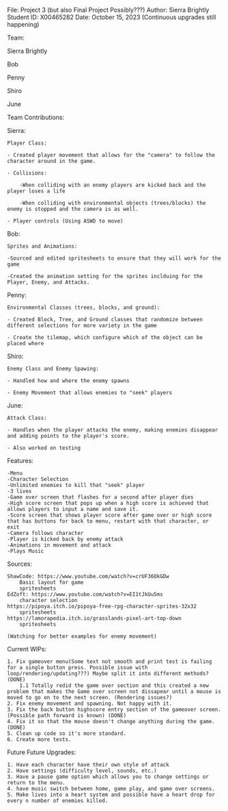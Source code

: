 File: Project 3 (but also Final Project Possibly???)
Author: Sierra Brightly
Student ID: X00465282
Date: October 15, 2023 (Continuous upgrades still happening)


Team:

Sierra Brightly

Bob

Penny

Shiro

June


Team Contributions:

Sierra: 

    Player Class:
    
    - Created player movement that allows for the "camera" to follow the character around in the game.
    
    - Collisions:
    
        -When colliding with an enemy players are kicked back and the player loses a life
        
        -When colliding with environmental objects (trees/blocks) the enemy is stopped and the camera is as well. 
        
    - Player controls (Using ASWD to move)

    
Bob: 

    Sprites and Animations:
    
    -Sourced and edited spritesheets to ensure that they will work for the game
    
    -Created the animation setting for the sprites inclduing for the Player, Enemy, and Attacks. 


Penny:

    Environmental Classes (trees, blocks, and ground):
    
    - Created Block, Tree, and Ground classes that randomize between different selections for more variety in the game
    
    - Create the tilemap, which configure which of the object can be placed where
    
    
Shiro:

    Enemy Class and Enemy Spawing:
    
    - Handled how and where the enemy spawns
    
    - Enemy Movement that allows enemies to "seek" players
    
    
June:

    Attack Class:
    
    - Handles when the player attacks the enemy, making enemies disappear and adding points to the player's score. 
    
    - Also worked on testing 
    
    

Features:

    -Menu
    -Character Selection
    -Unlimited enemies to kill that "seek" player
    -3 lives
    -Game over screen that flashes for a second after player dies
    -High score screen that pops up when a high score is achieved that allows players to input a name and save it. 
    -Score screen that shows player score after game over or high score that has buttons for back to menu, restart with that character, or exit
    -Camera follows character
    -Player is kicked back by enemy attack
    -Animations in movement and attack
    -Plays Music

Sources:

    ShawCode: https://www.youtube.com/watch?v=crUF36OkGDw
        Basic layout for game
        spritesheets
    EdZoft: https://www.youtube.com/watch?v=EI1tJkUu5ms
        character selection
    https://pipoya.itch.io/pipoya-free-rpg-character-sprites-32x32
        spritesheets
    https://lamorapedia.itch.io/grasslands-pixel-art-top-down
        spritesheets
    
    (Watching for better examples for enemy movement)


Current WIPs:

    1. Fix gameover menu(Some text not smooth and print test is failing for a single button press. Possible issue with loop/rendering/updating???) Maybe split it into different methods? (DONE)
        1.1 Totally redid the game over section and this created a new problem that makes the Game over screen not dissapear until a mouse is moved to go on to the next screen. (Rendering issues?)
    2. Fix enemy movement and spawning. Not happy with it.
    3. Fix the back button highscore entry section of the gameover screen. (Possible path forward is known) (DONE)
    4. Fix it so that the mouse doesn't change anything during the game. (DONE)
    5. Clean up code so it's more standard. 
    6. Create more tests.

Future Future Upgrades:

    1. Have each character have their own style of attack
    2. Have settings (difficulty level, sounds, etc.)
    3. Have a pause game option which allows you to change settings or return to the menu. 
    4. have music switch between home, game play, and game over screens. 
    5. Make lives into a heart system and possible have a heart drop for every n number of enemies killed. 


    


